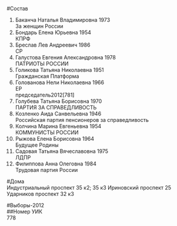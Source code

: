 #Состав  
1. Баканча Наталья Владимировна 1973  
    За женщин России  
2. Бондарь Елена Юрьевна 1954  
    КПРФ  
3. Бреслав Лев Андреевич 1986  
    СР  
4. Галустова Евгения Александровна 1978  
    ПАТРИОТЫ РОССИИ  
5. Голикова Татьяна Николаевна 1951  
    Гражданская Платформа  
6. Голованова Нели Николаевна 1966  
    ЕР  
    председатель2012[781]  
7. Голубева Татьяна Борисовна 1970  
    ПАРТИЯ ЗА СПРАВЕДЛИВОСТЬ  
8. Козленко Аида Санвельевна 1946  
    Российская партия пенсионеров за справедливость  
9. Колчина Марина Евгеньевна 1954  
    КОММУНИСТЫ РОССИИ  
10. Рыжова Елена Борисовна 1964  
    Будущее Родины  
11. Садовая Татьяна Вячеславовна 1975  
    ЛДПР  
12. Филиппова Анна Олеговна 1984  
    Трудовая партия России  
  
#Дома  
Индустриальный проспект 35 к2; 35 к3 Ириновский проспект 25 Ударников проспект 32 к3  
  
#Выборы-2012  
##Номер УИК  
778  
